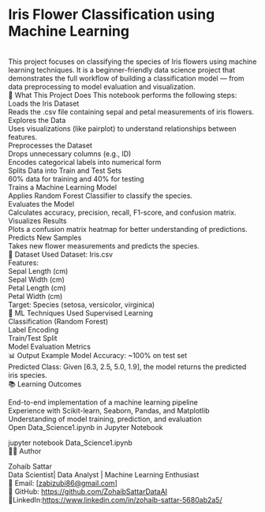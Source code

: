 # Iris Flower Classification using Machine Learning
<br>
This project focuses on classifying the species of Iris flowers using machine learning techniques. It is a beginner-friendly data science project that demonstrates the full workflow of building a classification model — from data preprocessing to model evaluation and visualization.
<br>
🚀 What This Project Does
This notebook performs the following steps:
<br>
Loads the Iris Dataset
<br>
Reads the .csv file containing sepal and petal measurements of iris flowers.
<br>
Explores the Data
<br>
Uses visualizations (like pairplot) to understand relationships between features.
<br>
Preprocesses the Dataset
<br>
Drops unnecessary columns (e.g., ID)
<br>
Encodes categorical labels into numerical form
<br>
Splits Data into Train and Test Sets
<br>
60% data for training and 40% for testing
<br>
Trains a Machine Learning Model
<br>
Applies Random Forest Classifier to classify the species.
<br>
Evaluates the Model
<br>
Calculates accuracy, precision, recall, F1-score, and confusion matrix.
<br>
Visualizes Results
<br>
Plots a confusion matrix heatmap for better understanding of predictions.
<br>
Predicts New Samples
<br>
Takes new flower measurements and predicts the species.
<br>
📁 Dataset Used
Dataset: Iris.csv
<br>
Features:
<br>
Sepal Length (cm)
<br>
Sepal Width (cm)
<br>
Petal Length (cm)
<br>
Petal Width (cm)
<br>
Target: Species (setosa, versicolor, virginica)
<br>
🧠 ML Techniques Used
Supervised Learning
<br>
Classification (Random Forest)
<br>
Label Encoding
<br>
Train/Test Split
<br>
Model Evaluation Metrics
<br>
📊 Output Example
Model Accuracy: ~100% on test set
<br>
Predicted Class: Given [6.3, 2.5, 5.0, 1.9], the model returns the predicted iris species.
<br>
📚 Learning Outcomes
<br>

End-to-end implementation of a machine learning pipeline
<br>
Experience with Scikit-learn, Seaborn, Pandas, and Matplotlib
<br>
Understanding of model training, prediction, and evaluation
<br>
Open Data_Science1.ipynb in Jupyter Notebook
<br>

jupyter notebook Data_Science1.ipynb
<br>
👨‍💻 Author
<br>

Zohaib Sattar
<br>
Data Scientist| Data Analyst | Machine Learning Enthusiast
<br>
📧 Email: [zabizubi86@gmail.com]
<br>
🔗 GitHub: https://github.com/ZohaibSattarDataAI
<br>
🔗LinkedIn:https://www.linkedin.com/in/zohaib-sattar-5680ab2a5/

